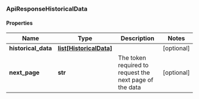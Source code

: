 ### ApiResponseHistoricalData

#### Properties
Name | Type | Description | Notes
------------ | ------------- | ------------- | -------------
**historical_data** | [**list[HistoricalData]**](HistoricalData.md) |  | [optional] 
**next_page** | **str** | The token required to request the next page of the data | [optional] 



